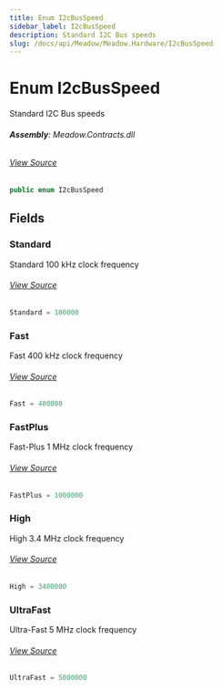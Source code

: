 ```yaml
---
title: Enum I2cBusSpeed
sidebar_label: I2cBusSpeed
description: Standard I2C Bus speeds
slug: /docs/api/Meadow/Meadow.Hardware/I2cBusSpeed
---
```

# Enum I2cBusSpeed
Standard I2C Bus speeds

###### **Assembly**: Meadow.Contracts.dll
###### [View Source](https://github.com/WildernessLabs/Meadow.Contracts.git/blob/develop/Source/Meadow.Contracts/Enums/I2cBusSpeed.cs#L6)
```csharp title="Declaration"
public enum I2cBusSpeed
```
## Fields
### Standard
Standard 100 kHz clock frequency
###### [View Source](https://github.com/WildernessLabs/Meadow.Contracts.git/blob/develop/Source/Meadow.Contracts/Enums/I2cBusSpeed.cs#L11)
```csharp title="Declaration"
Standard = 100000
```
### Fast
Fast 400 kHz clock frequency
###### [View Source](https://github.com/WildernessLabs/Meadow.Contracts.git/blob/develop/Source/Meadow.Contracts/Enums/I2cBusSpeed.cs#L15)
```csharp title="Declaration"
Fast = 400000
```
### FastPlus
Fast-Plus 1 MHz clock frequency
###### [View Source](https://github.com/WildernessLabs/Meadow.Contracts.git/blob/develop/Source/Meadow.Contracts/Enums/I2cBusSpeed.cs#L19)
```csharp title="Declaration"
FastPlus = 1000000
```
### High
High 3.4 MHz clock frequency
###### [View Source](https://github.com/WildernessLabs/Meadow.Contracts.git/blob/develop/Source/Meadow.Contracts/Enums/I2cBusSpeed.cs#L23)
```csharp title="Declaration"
High = 3400000
```
### UltraFast
Ultra-Fast 5 MHz clock frequency
###### [View Source](https://github.com/WildernessLabs/Meadow.Contracts.git/blob/develop/Source/Meadow.Contracts/Enums/I2cBusSpeed.cs#L27)
```csharp title="Declaration"
UltraFast = 5000000
```
